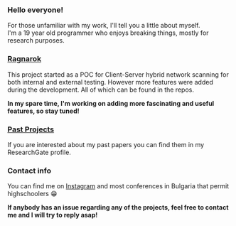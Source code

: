 ### Hello everyone!
For those unfamiliar with my work, I'll tell you a little about myself.  
I'm a 19 year old programmer who enjoys breaking things, mostly for research purposes.

### [Ragnarok](https://github.com/Ragnarok-framework)
This project started as a POC for Client-Server hybrid network scanning for both internal and external testing. However more features were added during the development. All of which can be found in the repos.  

**In my spare time, I'm working on adding more fascinating and useful features, so stay tuned!**

### [Past Projects](https://www.researchgate.net/profile/Liubomir-Nenov)
If you are interested about my past papers you can find them in my ResearchGate profile.

### Contact info
You can find me on [Instagram](https://www.instagram.com/liubomir_nenov/) and most conferences in Bulgaria that permit highschoolers 😁

**If anybody has an issue regarding any of the projects, feel free to contact me and I will try to reply asap!**
